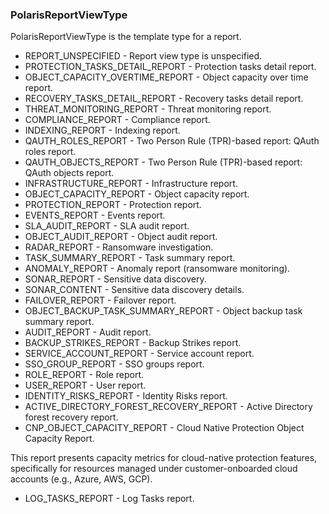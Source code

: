 ### PolarisReportViewType
PolarisReportViewType is the template type for a report.

- REPORT_UNSPECIFIED - Report view type is unspecified.
- PROTECTION_TASKS_DETAIL_REPORT - Protection tasks detail report.
- OBJECT_CAPACITY_OVERTIME_REPORT - Object capacity over time report.
- RECOVERY_TASKS_DETAIL_REPORT - Recovery tasks detail report.
- THREAT_MONITORING_REPORT - Threat monitoring report.
- COMPLIANCE_REPORT - Compliance report.
- INDEXING_REPORT - Indexing report.
- QAUTH_ROLES_REPORT - Two Person Rule (TPR)-based report: QAuth roles report.
- QAUTH_OBJECTS_REPORT - Two Person Rule (TPR)-based report: QAuth objects report.
- INFRASTRUCTURE_REPORT - Infrastructure report.
- OBJECT_CAPACITY_REPORT - Object capacity report.
- PROTECTION_REPORT - Protection report.
- EVENTS_REPORT - Events report.
- SLA_AUDIT_REPORT - SLA audit report.
- OBJECT_AUDIT_REPORT - Object audit report.
- RADAR_REPORT - Ransomware investigation.
- TASK_SUMMARY_REPORT - Task summary report.
- ANOMALY_REPORT - Anomaly report (ransomware monitoring).
- SONAR_REPORT - Sensitive data discovery.
- SONAR_CONTENT - Sensitive data discovery details.
- FAILOVER_REPORT - Failover report.
- OBJECT_BACKUP_TASK_SUMMARY_REPORT - Object backup task summary report.
- AUDIT_REPORT - Audit report.
- BACKUP_STRIKES_REPORT - Backup Strikes report.
- SERVICE_ACCOUNT_REPORT - Service account report.
- SSO_GROUP_REPORT - SSO groups report.
- ROLE_REPORT - Role report.
- USER_REPORT - User report.
- IDENTITY_RISKS_REPORT - Identity Risks report.
- ACTIVE_DIRECTORY_FOREST_RECOVERY_REPORT - Active Directory forest recovery report.
- CNP_OBJECT_CAPACITY_REPORT - Cloud Native Protection Object Capacity Report.

This report presents capacity metrics for cloud-native protection
features, specifically for resources managed under customer-onboarded
cloud accounts (e.g., Azure, AWS, GCP).
- LOG_TASKS_REPORT - Log Tasks report.
